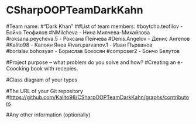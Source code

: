 # CSharpOOPTeamDarkKahn
#Team name:
#“Dark Khan”
##List of team members:
#boytcho.teofilov - Бойчо Теофилов
#NMilcheva - Нина Милчева-Михайлова
#roksana.peycheva.5 - Роксана Пейчева
#Denis.Angelov - Денис Ангелов
#Kalito98 - Калоян Янев
#ivan.parvanov.1 - Иван Първанов
#borislav.bohosyan - Борислав Бохосян
#composer2 - Бончо Белутов

#Project purpose – what problem do you solve and how?
#Creating an e-Coocking book with recepies.

#Class diagram of your types

#The URL of your Git repository
#https://github.com/Kalito98/CSharpOOPTeamDarkKahn/graphs/contributors

#Any other information (optionally)

